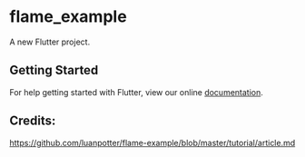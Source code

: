 # flame_example

A new Flutter project.

## Getting Started

For help getting started with Flutter, view our online
[documentation](https://flutter.io/).

## Credits:
  https://github.com/luanpotter/flame-example/blob/master/tutorial/article.md
